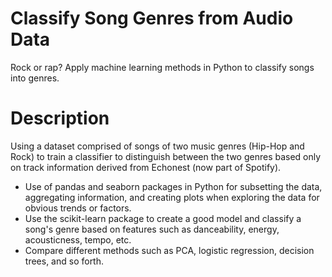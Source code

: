 # Classify Song Genres from Audio Data
Rock or rap? Apply machine learning methods in Python to classify songs into genres.

# Description
Using a dataset comprised of songs of two music genres (Hip-Hop and Rock) to train a classifier to distinguish between 
the two genres based only on track information derived from Echonest (now part of Spotify). 
- Use of pandas and seaborn packages in Python for subsetting the data, aggregating information, and creating plots when exploring the data for 
obvious trends or factors. 
- Use the scikit-learn package to create a good model and classify a song's genre based on features such as danceability, energy, acousticness, tempo, etc. 
- Compare different methods such as PCA, logistic regression, decision trees, and so forth.
